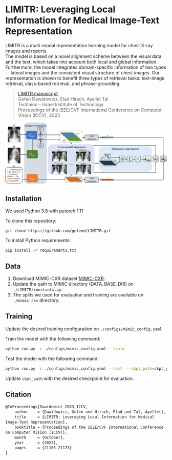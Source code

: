 # LIMITR: Leveraging Local Information for Medical Image-Text Representation
LIMITR is a multi-modal representation learning model for chest X-ray images and reports.  
The model is based on a novel alignment scheme between the visual data and the text, which takes into account both local and global information. 
Furthermore, the model integrates domain-specific information of two types -- lateral images and the consistent visual structure of chest images.
Our representation is shown to benefit three types of retrieval tasks: text-image retrieval, class-based retrieval, and phrase-grounding.

> [LIMITR manuscript](https://openaccess.thecvf.com/content/ICCV2023/papers/Dawidowicz_LIMITR_Leveraging_Local_Information_for_Medical_Image-Text_Representation_ICCV_2023_paper.pdf) <br>
> Gefen Dawidowicz, Elad Hirsch, Ayellet Tal <br> 
> Technion – Israel Institute of Technology <br>
> Proceedings of the IEEE/CVF International Conference on Computer Vision (ICCV), 2023 <br>

![LIMITR](limitr.png)

## Installation
We used Python 3.8 with pytorch 1.11 

To clone this repository:
```shell
git clone https://github.com/gefend/LIMITR.git
```

To install Python requirements:
```shell
pip install -r requirements.txt
```

## Data

1. Download MIMIC-CXR dataset [MIMIC-CXR](https://physionet.org/content/mimic-cxr-jpg/2.0.0/).
2. Update the path to MIMIC directory (DATA_BASE_DIR) on `./LIMITR/constants.py`.
3. The splits we used for evaluation and training are available on `./mimic_csv` directory.

## Training 
Update the desired training configuration on `./configs/mimic_config.yaml`

Train the model with the following command:

```bash
python run.py -c ./configs/mimic_config.yaml --train
```

Test the model with the following command:

```bash
python run.py -c ./configs/mimic_config.yaml --test ---ckpt_path=ckpt_path
```
Update `ckpt_path` with the desired checkpoint for evaluation. 

## Citation
```
@InProceedings{Dawidowicz_2023_ICCV,
    author    = {Dawidowicz, Gefen and Hirsch, Elad and Tal, Ayellet},
    title     = {LIMITR: Leveraging Local Information for Medical Image-Text Representation},
    booktitle = {Proceedings of the IEEE/CVF International Conference on Computer Vision (ICCV)},
    month     = {October},
    year      = {2023},
    pages     = {21165-21173}
}
```
